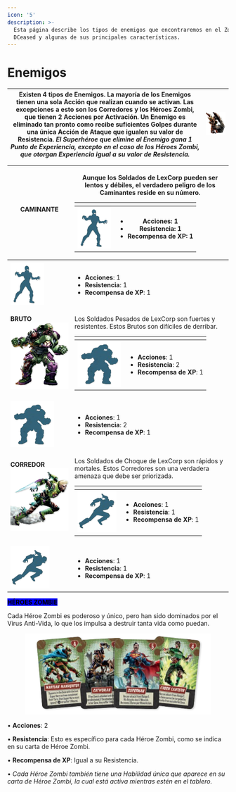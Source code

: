 ```yaml
---
icon: '5'
description: >-
  Esta página describe los tipos de enemigos que encontraremos en el Zombicide
  DCeased y algunas de sus principales características.
---
```


# Enemigos

| Existen 4 tipos de Enemigos. La mayoría de los Enemigos tienen una sola Acción que realizan cuando se activan. Las excepciones a esto son los Corredores y los Héroes Zombi, que tienen 2 Acciones por Activación. Un Enemigo es eliminado tan pronto como recibe suficientes Golpes durante una única Acción de Ataque que igualen su valor de Resistencia. _**El Superhéroe que elimine al Enemigo gana 1 Punto de Experiencia, excepto en el caso de los Héroes Zombi, que otorgan Experiencia igual a su valor de Resistencia.**_ | ![](<../.gitbook/assets/Enemigos Principal.png>) |
| ------------------------------------------------------------------------------------------------------------------------------------------------------------------------------------------------------------------------------------------------------------------------------------------------------------------------------------------------------------------------------------------------------------------------------------------------------------------------------------------------------------------------------------- | ------------------------------------------------ |

| <p><strong>CAMINANTE</strong><br><img src="https://github.com/salaverryy/AndresZombicide/blob/main/.gitbook/assets/Caminante%20(1).png" alt="" data-size="original"></p> | <p>Aunque los Soldados de LexCorp pueden ser lentos y débiles, el verdadero peligro de los Caminantes reside en su número.<br></p><table data-header-hidden><thead><tr><th></th><th></th></tr></thead><tbody><tr><td><img src="../.gitbook/assets/Caminante2.png" alt="" data-size="original"></td><td><ul><li><strong>Acciones</strong>: 1</li><li><strong>Resistencia</strong>: 1</li><li><strong>Recompensa de XP</strong>: 1</li></ul></td></tr></tbody></table>                       |
| ------------------------------------------------------------------------------------------------------------------------------------------------------------------------ | ------------------------------------------------------------------------------------------------------------------------------------------------------------------------------------------------------------------------------------------------------------------------------------------------------------------------------------------------------------------------------------------------------------------------------------------------------------------------------------------ |
|                                                                                                                                                                          |                                                                                                                                                                                                                                                                                                                                                                                                                                                                                            |
| <img src="../.gitbook/assets/Caminante2.png" alt="" data-size="original">                                                                                                | <ul><li><strong>Acciones</strong>: 1</li><li><strong>Resistencia</strong>: 1</li><li><strong>Recompensa de XP</strong>: 1</li></ul>                                                                                                                                                                                                                                                                                                                                                        |
| <p><strong>BRUTO</strong><br><img src="../.gitbook/assets/Bruto.png" alt=""></p>                                                                                         | <p>Los Soldados Pesados de LexCorp son fuertes y resistentes. Estos Brutos son difíciles de derribar.<br></p><table data-header-hidden><thead><tr><th></th><th></th></tr></thead><tbody><tr><td><img src="../.gitbook/assets/Bruto2.png" alt="" data-size="original"></td><td><ul><li><strong>Acciones</strong>: 1</li><li><strong>Resistencia</strong>: 2</li><li><strong>Recompensa de XP</strong>: 1</li></ul></td></tr></tbody></table>                                                |
|                                                                                                                                                                          |                                                                                                                                                                                                                                                                                                                                                                                                                                                                                            |
| <img src="../.gitbook/assets/Bruto2.png" alt="" data-size="original">                                                                                                    | <ul><li><strong>Acciones</strong>: 1</li><li><strong>Resistencia</strong>: 2</li><li><strong>Recompensa de XP</strong>: 1</li></ul>                                                                                                                                                                                                                                                                                                                                                        |
| <p><strong>CORREDOR</strong><br><img src="../.gitbook/assets/Corredor.png" alt=""><br></p>                                                                               | <p>Los Soldados de Choque de LexCorp son rápidos y mortales. Estos Corredores son una verdadera amenaza que debe ser priorizada.<br></p><table data-header-hidden><thead><tr><th></th><th></th></tr></thead><tbody><tr><td><img src="../.gitbook/assets/Corredor2.png" alt="" data-size="original"></td><td><ul><li><strong>Acciones</strong>: 1</li><li><strong>Resistencia</strong>: 1</li><li><strong>Recompensa</strong> <strong>de XP</strong>: 1</li></ul></td></tr></tbody></table> |
|                                                                                                                                                                          |                                                                                                                                                                                                                                                                                                                                                                                                                                                                                            |
| <img src="../.gitbook/assets/Corredor2.png" alt="" data-size="original">                                                                                                 | <ul><li><strong>Acciones</strong>: 1</li><li><strong>Resistencia</strong>: 1</li><li><strong>Recompensa</strong> <strong>de XP</strong>: 1</li></ul>                                                                                                                                                                                                                                                                                                                                       |

<mark style="background-color:blue;">**HÉROES ZOMBIE**</mark>

Cada Héroe Zombi es poderoso y único, pero han sido dominados por el Virus Anti-Vida, lo que los impulsa a destruir tanta vida como puedan.

<figure><img src="../.gitbook/assets/Heroes.png" alt=""><figcaption></figcaption></figure>

• **Acciones**: 2

• **Resistencia**: Esto es específico para cada Héroe Zombi, como se indica en su carta de Héroe Zombi.

• **Recompensa de XP**: Igual a su Resistencia.

• _Cada Héroe Zombi también tiene una Habilidad única que aparece en su carta de Héroe Zombi, la cual está activa mientras estén en el tablero._
